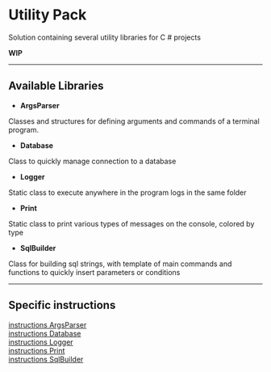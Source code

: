 # Utility Pack

Solution containing several utility libraries for C # projects

**WIP**

---------------------------


## Available Libraries 

- **ArgsParser** 

Classes and structures for defining arguments and commands of a terminal program.

- **Database** 

Class to quickly manage connection to a database

- **Logger** 

Static class to execute anywhere in the program logs in the same folder

- **Print**   

Static class to print various types of messages on the console, colored by type

- **SqlBuilder** 

Class for building sql strings, with template of main commands and functions to quickly insert parameters or conditions


---------------------------


## Specific instructions

[instructions ArgsParser](https://github.com/MrSimsure/UtilityPackSharp/blob/main/ArgsParser/README.md)\
[instructions Database](https://github.com/MrSimsure/UtilityPackSharp/blob/main/Database/README.md)\
[instructions Logger](https://github.com/MrSimsure/UtilityPackSharp/blob/main/Logger/README.md)\
[instructions Print](https://github.com/MrSimsure/UtilityPackSharp/blob/main/Print/README.md)\
[instructions SqlBuilder](https://github.com/MrSimsure/UtilityPackSharp/blob/main/SqlBuilder/README.md)
